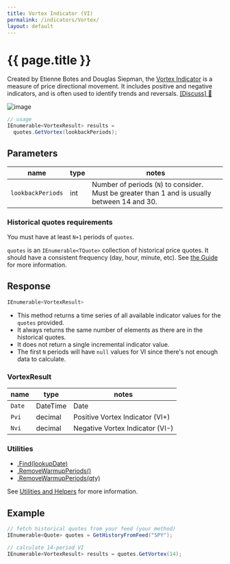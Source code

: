 ```yaml
---
title: Vortex Indicator (VI)
permalink: /indicators/Vortex/
layout: default
---
```


# {{ page.title }}

Created by Etienne Botes and Douglas Siepman, the [Vortex Indicator](https://en.wikipedia.org/wiki/Vortex_indicator) is a measure of price directional movement.  It includes positive and negative indicators, and is often used to identify trends and reversals.
[[Discuss] :speech_balloon:](https://github.com/DaveSkender/Stock.Indicators/discussions/339 "Community discussion about this indicator")

![image]({{site.baseurl}}/assets/charts/Vortex.png)

```csharp
// usage
IEnumerable<VortexResult> results =
  quotes.GetVortex(lookbackPeriods);  
```

## Parameters

| name | type | notes
| -- |-- |--
| `lookbackPeriods` | int | Number of periods (`N`) to consider.  Must be greater than 1 and is usually between 14 and 30.

### Historical quotes requirements

You must have at least `N+1` periods of `quotes`.

`quotes` is an `IEnumerable<TQuote>` collection of historical price quotes.  It should have a consistent frequency (day, hour, minute, etc).  See [the Guide]({{site.baseurl}}/guide#historical-quotes) for more information.

## Response

```csharp
IEnumerable<VortexResult>
```

- This method returns a time series of all available indicator values for the `quotes` provided.
- It always returns the same number of elements as there are in the historical quotes.
- It does not return a single incremental indicator value.
- The first `N` periods will have `null` values for VI since there's not enough data to calculate.

### VortexResult

| name | type | notes
| -- |-- |--
| `Date` | DateTime | Date
| `Pvi` | decimal | Positive Vortex Indicator (VI+)
| `Nvi` | decimal | Negative Vortex Indicator (VI-)

### Utilities

- [.Find(lookupDate)]({{site.baseurl}}/utilities#find-indicator-result-by-date)
- [.RemoveWarmupPeriods()]({{site.baseurl}}/utilities#remove-warmup-periods)
- [.RemoveWarmupPeriods(qty)]({{site.baseurl}}/utilities#remove-warmup-periods)

See [Utilities and Helpers]({{site.baseurl}}/utilities#utilities-for-indicator-results) for more information.

## Example

```csharp
// fetch historical quotes from your feed (your method)
IEnumerable<Quote> quotes = GetHistoryFromFeed("SPY");

// calculate 14-period VI
IEnumerable<VortexResult> results = quotes.GetVortex(14);
```
